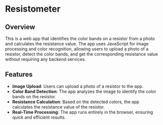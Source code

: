 # Resistometer

## Overview
This is a web app that identifies the color bands on a resistor from a photo and calculates the resistance value. The app uses JavaScript for image processing and color recognition, allowing users to upload a photo of a resistor, detect the color bands, and get the corresponding resistance value without requiring any backend services.

## Features
- **Image Upload**: Users can upload a photo of a resistor to the app.
- **Color Band Detection**: The app analyzes the image to identify the color bands on the resistor.
- **Resistance Calculation**: Based on the detected colors, the app calculates the resistance value of the resistor.
- **Real-Time Processing**: The app runs entirely in the browser, ensuring quick and efficient results.
